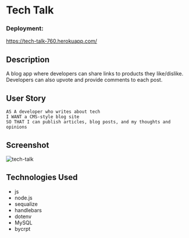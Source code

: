 # Tech Talk

### Deployment:

https://tech-talk-760.herokuapp.com/

## Description
A blog app where developers can share links to products they like/dislike. Developers can also upvote and provide comments to each post. 

## User Story

```
AS A developer who writes about tech
I WANT a CMS-style blog site
SO THAT I can publish articles, blog posts, and my thoughts and opinions
```
## Screenshot

![tech-talk](https://user-images.githubusercontent.com/94568874/182748791-7ca8c26c-9edd-4987-9606-e8b852d2e249.png)

## Technologies Used

- js
- node.js
- sequalize
- handlebars
- dotenv
- MySQL
- bycrpt
